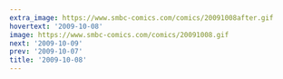 ```yaml
---
extra_image: https://www.smbc-comics.com/comics/20091008after.gif
hovertext: '2009-10-08'
image: https://www.smbc-comics.com/comics/20091008.gif
next: '2009-10-09'
prev: '2009-10-07'
title: '2009-10-08'
---
```

